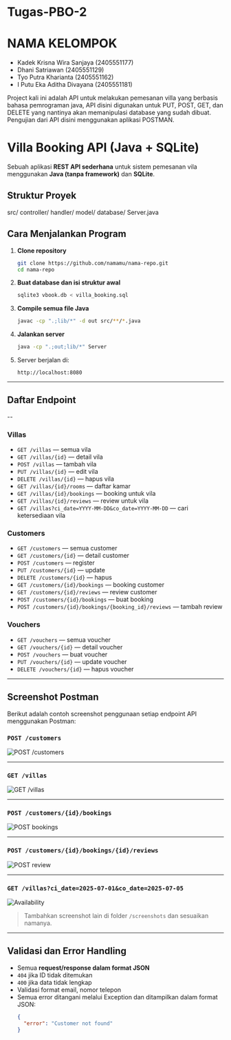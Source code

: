 # Tugas-PBO-2

# NAMA KELOMPOK
- Kadek Krisna Wira Sanjaya (2405551177)
- Dhani Satriawan (2405551129)
- Tyo Putra Kharianta (2405551162)
- I Putu Eka Aditha Divayana (2405551181)

Project kali ini adalah API untuk melakukan pemesanan villa yang berbasis bahasa pemrograman java, API disini digunakan untuk PUT, POST, GET, dan DELETE yang nantinya akan memanipulasi database yang sudah dibuat. Pengujian dari API disini menggunakan aplikasi POSTMAN.


# Villa Booking API (Java + SQLite)

Sebuah aplikasi **REST API sederhana** untuk sistem pemesanan vila menggunakan **Java (tanpa framework)** dan **SQLite**.

## Struktur Proyek

src/
 controller/
 handler/
 model/
 database/
Server.java


## Cara Menjalankan Program

1. **Clone repository**
   ```bash
   git clone https://github.com/namamu/nama-repo.git
   cd nama-repo
   ```

2. **Buat database dan isi struktur awal**
   ```bash
   sqlite3 vbook.db < villa_booking.sql
   ```

3. **Compile semua file Java**
   ```bash
   javac -cp ".;lib/*" -d out src/**/*.java
   ```

4. **Jalankan server**
   ```bash
   java -cp ".;out;lib/*" Server
   ```

5. Server berjalan di:
   ```
   http://localhost:8080
   ```

---

## Daftar Endpoint
--
### Villas

- `GET /villas` — semua vila
- `GET /villas/{id}` — detail vila
- `POST /villas` — tambah vila
- `PUT /villas/{id}` — edit vila
- `DELETE /villas/{id}` — hapus vila
- `GET /villas/{id}/rooms` — daftar kamar
- `GET /villas/{id}/bookings` — booking untuk vila
- `GET /villas/{id}/reviews` — review untuk vila
- `GET /villas?ci_date=YYYY-MM-DD&co_date=YYYY-MM-DD` — cari ketersediaan vila

### Customers

- `GET /customers` — semua customer
- `GET /customers/{id}` — detail customer
- `POST /customers` — register
- `PUT /customers/{id}` — update
- `DELETE /customers/{id}` — hapus
- `GET /customers/{id}/bookings` — booking customer
- `GET /customers/{id}/reviews` — review customer
- `POST /customers/{id}/bookings` — buat booking
- `POST /customers/{id}/bookings/{booking_id}/reviews` — tambah review

### Vouchers

- `GET /vouchers` — semua voucher
- `GET /vouchers/{id}` — detail voucher
- `POST /vouchers` — buat voucher
- `PUT /vouchers/{id}` — update voucher
- `DELETE /vouchers/{id}` — hapus voucher

---

## Screenshot Postman

Berikut adalah contoh screenshot penggunaan setiap endpoint API menggunakan Postman:

### `POST /customers`

![POST /customers](screenshots/post_customers.png)

---

### `GET /villas`

![GET /villas](screenshots/get_villas.png)

---

### `POST /customers/{id}/bookings`

![POST bookings](screenshots/post_booking.png)

---

### `POST /customers/{id}/bookings/{id}/reviews`

![POST review](screenshots/post_review.png)

---

### `GET /villas?ci_date=2025-07-01&co_date=2025-07-05`

![Availability](screenshots/available_villas.png)

>  Tambahkan screenshot lain di folder `/screenshots` dan sesuaikan namanya.

---

## Validasi dan Error Handling

- Semua **request/response dalam format JSON**
- `404` jika ID tidak ditemukan
- `400` jika data tidak lengkap
- Validasi format email, nomor telepon
- Semua error ditangani melalui Exception dan ditampilkan dalam format JSON:
  ```json
  {
    "error": "Customer not found"
  }
  ```


